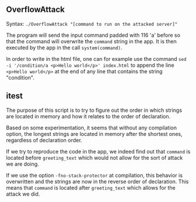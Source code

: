 ## OverflowAttack

Syntax: `./OverflowAttack "[command to run on the attacked server]"`

The program will send the input command padded with 116 'a' before so that the command will overwrite the `command` string in the app. It is then executed by the app in the call `system(command)`.

In order to write in the html file, one can for example use the command `sed -i '/condition/a <p>Hello world</p>' index.html` to append the line `<p>Hello world</p>` at the end of any line that contains the string "condition".

## itest

The purpose of this script is to try to figure out the order in which strings are located in memory and how it relates to the order of declaration.

Based on some experimentation, it seems that without any compilation option, the longest strings are located in memory after the shortest ones, regardless of declaration order.

If we try to reproduce the code in the app, we indeed find out that `command` is located before `greeting_text` which would not allow for the sort of attack we are doing.

If we use the option `-fno-stack-protector` at compilation, this behavior is overwritten and the strings are now in the reverse order of declaration. This means that `command` is located after `greeting_text` which allows for the attack we did. 
